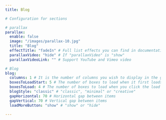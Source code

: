 ```yaml
---
title: Blog

# Configuration for sections

# parallax
parallax:
  enable: false
  image: "/images/parallax-10.jpg"
  title: "Blog"
  effectTitle: "fadeIn" # Full list effects you can find in documentation theme
  parallaxVideo: "hide" # If "parallaxVideo" is "show"
  parallaxVideoLink: "" # Support YouTube and Vimeo video 

# Blog
blog:
  columns: 1 # It is the number of columns you wish to display in the grid
  boxesToLoadStart: 5 # The number of boxes to load when it first loads the grid
  boxesToLoad: 4 # The number of boxes to load when you click the load more button 
  blogStyle: "classic" # "classic", "minimal" or "creative"
  gapHorizontal: 70 # Horizontal gap between items
  gapVertical: 70 # Vertical gap between items
  loadMoreButton: "show" # "show" or "hide"

---
```

